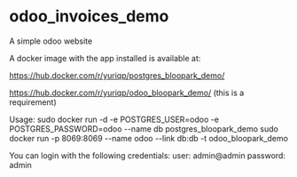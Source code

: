 # odoo_invoices_demo
A simple odoo website

A docker image with the app installed is available at:

https://hub.docker.com/r/yuriqp/postgres_bloopark_demo/

https://hub.docker.com/r/yuriqp/odoo_bloopark_demo/ (this is a requirement)

Usage:
sudo docker run -d -e POSTGRES_USER=odoo -e POSTGRES_PASSWORD=odoo --name db postgres_bloopark_demo
sudo docker run -p 8069:8069 --name odoo --link db:db -t odoo_bloopark_demo

You can login with the following credentials:
user: admin@admin
password: admin
